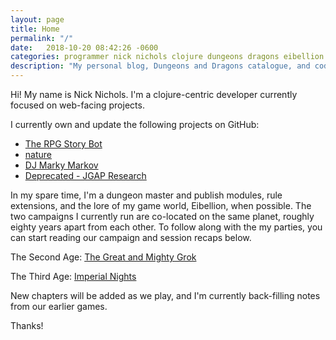 ```yaml
---
layout: page
title: Home
permalink: "/"
date:   2018-10-20 08:42:26 -0600
categories: programmer nick nichols clojure dungeons dragons eibellion grok
description: "My personal blog, Dungeons and Dragons catalogue, and code playground"
---
```


Hi! My name is Nick Nichols. I'm a clojure-centric developer currently focused on web-facing projects.

I currently own and update the following projects on GitHub:

-   [The RPG Story Bot](https://github.com/nnichols/rpg-story-bot)
-   [nature](https://github.com/nnichols/nature)
-   [DJ Marky Markov](https://github.com/nnichols/dj-marky-markov)
-   [Deprecated - JGAP Research](https://github.com/nnichols/JGAP-Research)

In my spare time, I'm a dungeon master and publish modules, rule extensions, and the lore of my game world, Eibellion, when possible.
The two campaigns I currently run are co-located on the same planet, roughly eighty years apart from each other.
To follow along with the my parties, you can start reading our campaign and session recaps below.

The Second Age: [The Great and Mighty Grok](/dnd/the-great-and-mighty-grok)

The Third Age: [Imperial Nights](/dnd/imperial-nights)

New chapters will be added as we play, and I'm currently back-filling notes from our earlier games.

Thanks!

